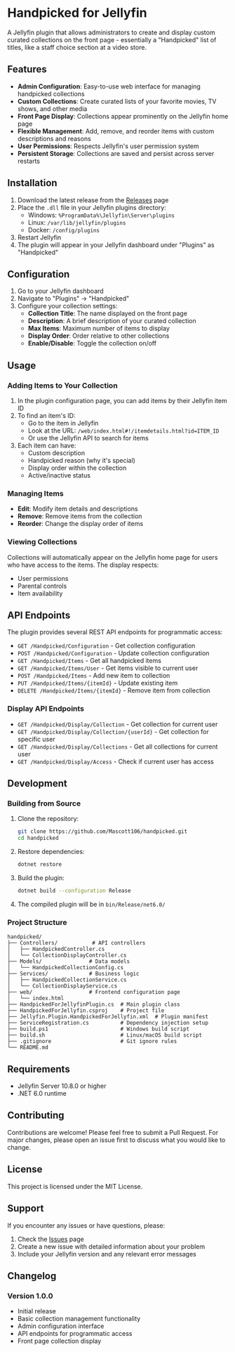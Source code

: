 # Handpicked for Jellyfin

A Jellyfin plugin that allows administrators to create and display custom curated collections on the front page - essentially a "Handpicked" list of titles, like a staff choice section at a video store.

## Features

- **Admin Configuration**: Easy-to-use web interface for managing handpicked collections
- **Custom Collections**: Create curated lists of your favorite movies, TV shows, and other media
- **Front Page Display**: Collections appear prominently on the Jellyfin home page
- **Flexible Management**: Add, remove, and reorder items with custom descriptions and reasons
- **User Permissions**: Respects Jellyfin's user permission system
- **Persistent Storage**: Collections are saved and persist across server restarts

## Installation

1. Download the latest release from the [Releases](https://github.com/Mascott106/handpicked/releases) page
2. Place the `.dll` file in your Jellyfin plugins directory:
   - Windows: `%ProgramData%\Jellyfin\Server\plugins`
   - Linux: `/var/lib/jellyfin/plugins`
   - Docker: `/config/plugins`
3. Restart Jellyfin
4. The plugin will appear in your Jellyfin dashboard under "Plugins" as "Handpicked"

## Configuration

1. Go to your Jellyfin dashboard
2. Navigate to "Plugins" → "Handpicked"
3. Configure your collection settings:
   - **Collection Title**: The name displayed on the front page
   - **Description**: A brief description of your curated collection
   - **Max Items**: Maximum number of items to display
   - **Display Order**: Order relative to other collections
   - **Enable/Disable**: Toggle the collection on/off

## Usage

### Adding Items to Your Collection

1. In the plugin configuration page, you can add items by their Jellyfin item ID
2. To find an item's ID:
   - Go to the item in Jellyfin
   - Look at the URL: `/web/index.html#!/itemdetails.html?id=ITEM_ID`
   - Or use the Jellyfin API to search for items
3. Each item can have:
   - Custom description
   - Handpicked reason (why it's special)
   - Display order within the collection
   - Active/inactive status

### Managing Items

- **Edit**: Modify item details and descriptions
- **Remove**: Remove items from the collection
- **Reorder**: Change the display order of items

### Viewing Collections

Collections will automatically appear on the Jellyfin home page for users who have access to the items. The display respects:
- User permissions
- Parental controls
- Item availability

## API Endpoints

The plugin provides several REST API endpoints for programmatic access:

- `GET /Handpicked/Configuration` - Get collection configuration
- `POST /Handpicked/Configuration` - Update collection configuration
- `GET /Handpicked/Items` - Get all handpicked items
- `GET /Handpicked/Items/User` - Get items visible to current user
- `POST /Handpicked/Items` - Add new item to collection
- `PUT /Handpicked/Items/{itemId}` - Update existing item
- `DELETE /Handpicked/Items/{itemId}` - Remove item from collection

### Display API Endpoints

- `GET /Handpicked/Display/Collection` - Get collection for current user
- `GET /Handpicked/Display/Collection/{userId}` - Get collection for specific user
- `GET /Handpicked/Display/Collections` - Get all collections for current user
- `GET /Handpicked/Display/Access` - Check if current user has access

## Development

### Building from Source

1. Clone the repository:
   ```bash
   git clone https://github.com/Mascott106/handpicked.git
   cd handpicked
   ```

2. Restore dependencies:
   ```bash
   dotnet restore
   ```

3. Build the plugin:
   ```bash
   dotnet build --configuration Release
   ```

4. The compiled plugin will be in `bin/Release/net6.0/`

### Project Structure

```
handpicked/
├── Controllers/           # API controllers
│   ├── HandpickedController.cs
│   └── CollectionDisplayController.cs
├── Models/               # Data models
│   └── HandpickedCollectionConfig.cs
├── Services/             # Business logic
│   ├── HandpickedCollectionService.cs
│   └── CollectionDisplayService.cs
├── web/                  # Frontend configuration page
│   └── index.html
├── HandpickedForJellyfinPlugin.cs  # Main plugin class
├── HandpickedForJellyfin.csproj    # Project file
├── Jellyfin.Plugin.HandpickedForJellyfin.xml  # Plugin manifest
├── ServiceRegistration.cs          # Dependency injection setup
├── build.ps1                       # Windows build script
├── build.sh                        # Linux/macOS build script
├── .gitignore                      # Git ignore rules
└── README.md
```

## Requirements

- Jellyfin Server 10.8.0 or higher
- .NET 6.0 runtime

## Contributing

Contributions are welcome! Please feel free to submit a Pull Request. For major changes, please open an issue first to discuss what you would like to change.

## License

This project is licensed under the MIT License.

## Support

If you encounter any issues or have questions, please:

1. Check the [Issues](https://github.com/Mascott106/handpicked/issues) page
2. Create a new issue with detailed information about your problem
3. Include your Jellyfin version and any relevant error messages

## Changelog

### Version 1.0.0
- Initial release
- Basic collection management functionality
- Admin configuration interface
- API endpoints for programmatic access
- Front page collection display

